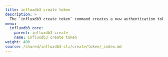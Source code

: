 ```yaml
---
title: influxdb3 create token
description: >
  The `influxdb3 create token` command creates a new authentication token.
menu:
  influxdb3_core:
    parent: influxdb3 create
    name: influxdb3 create token 
weight: 400
source: /shared/influxdb3-cli/create/token/_index.md
---
```


<!-- The content for this page is at
// SOURCE content/shared/influxdb3-cli/create/token/_index.md
-->